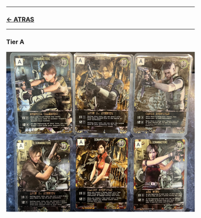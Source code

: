 
---

### [<- ATRAS](../README.md)

---



### Tier A

![alt char_tier_a_list.jpg](https://github.com/jachiev8a/resident-evil-rule-book/blob/master/_python/img/char_tier_a_list.jpg?raw=true)

